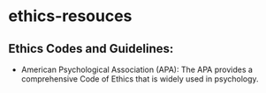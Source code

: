 # ethics-resouces

## Ethics Codes and Guidelines:
 - American Psychological Association (APA): The APA provides a comprehensive Code of Ethics that is widely used in psychology.
